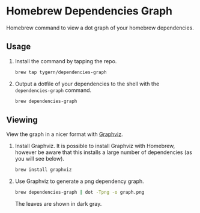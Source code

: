 # Homebrew Dependencies Graph

Homebrew command to view a dot graph of your homebrew dependencies.

## Usage

1.  Install the command by tapping the repo.

    ```bash
    brew tap tygern/dependencies-graph
    ```

1.  Output a dotfile of your dependencies to the shell with the
    `dependencies-graph` command.

    ```bash
    brew dependencies-graph
    ```

## Viewing

View the graph in a nicer format with [Graphviz](https://www.graphviz.org/).

1.  Install Graphviz.
    It is possible to install Graphviz with Homebrew, however be aware
    that this installs a large number of dependencies (as you will see
    below).

    ```bash
    brew install graphviz
    ```

1.  Use Graphviz to generate a png dependency graph.

    ```bash
    brew dependencies-graph | dot -Tpng -o graph.png
    ```

    The leaves are shown in dark gray.
